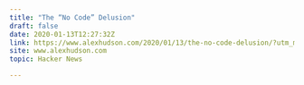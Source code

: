 ```yaml
---
title: "The “No Code” Delusion"
draft: false
date: 2020-01-13T12:27:32Z
link: https://www.alexhudson.com/2020/01/13/the-no-code-delusion/?utm_medium=RSS&utm_source=hune
site: www.alexhudson.com
topic: Hacker News  

---
```

